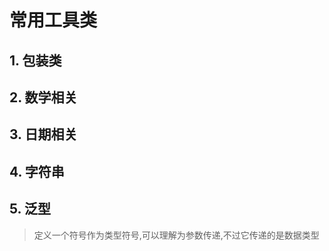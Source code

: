 # 常用工具类



## 1. 包装类





## 2. 数学相关



## 3. 日期相关



## 4. 字符串



## 5. 泛型

> 定义一个符号作为类型符号,可以理解为参数传递,不过它传递的是数据类型



